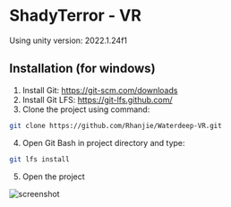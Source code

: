 # ShadyTerror - VR

Using unity version: 2022.1.24f1

## Installation (for windows)

1. Install Git: https://git-scm.com/downloads
2. Install Git LFS: https://git-lfs.github.com/
3. Clone the project using command:
```bash
git clone https://github.com/Rhanjie/Waterdeep-VR.git
```
4. Open Git Bash in project directory and type:
```bash
git lfs install
```
5. Open the project

![screenshot](https://i.imgur.com/yKojDKe.jpeg)
